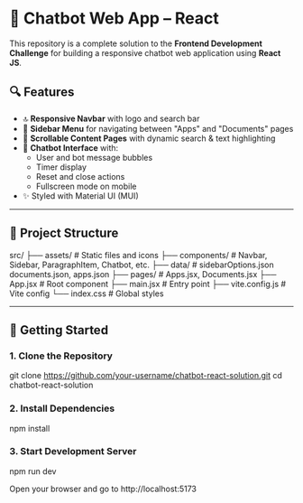 # 💬 Chatbot Web App – React

This repository is a complete solution to the **Frontend Development Challenge** for building a responsive chatbot web application using **React JS**.

## 🔍 Features

- 🔝 **Responsive Navbar** with logo and search bar
- 📂 **Sidebar Menu** for navigating between "Apps" and "Documents" pages
- 📄 **Scrollable Content Pages** with dynamic search & text highlighting
- 🤖 **Chatbot Interface** with:
  - User and bot message bubbles
  - Timer display
  - Reset and close actions
  - Fullscreen mode on mobile
- ✨ Styled with Material UI (MUI)

---

## 📂 Project Structure

src/
├── assets/ # Static files and icons
├── components/ # Navbar, Sidebar, ParagraphItem, Chatbot, etc.
├── data/ # sidebarOptions.json documents.json, apps.json
├── pages/ # Apps.jsx, Documents.jsx
├── App.jsx # Root component
├── main.jsx # Entry point
├── vite.config.js # Vite config
└── index.css # Global styles

---

## 🚀 Getting Started

### 1. Clone the Repository

git clone https://github.com/your-username/chatbot-react-solution.git
cd chatbot-react-solution

### 2. Install Dependencies
npm install


### 3. Start Development Server
npm run dev


Open your browser and go to http://localhost:5173